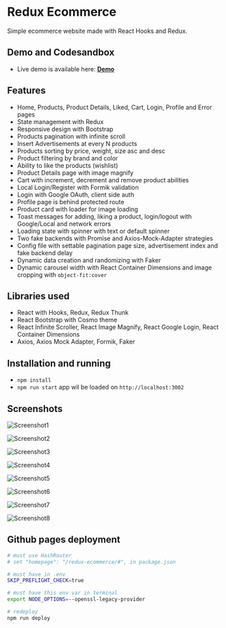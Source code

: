 # Redux Ecommerce

Simple ecommerce website made with React Hooks and Redux.

## Demo and Codesandbox

- Live demo is available here: **[Demo](https://nemanjam.github.io/redux-ecommerce)**

## Features

- Home, Products, Product Details, Liked, Cart, Login, Profile and Error pages
- State management with Redux
- Responsive design with Bootstrap
- Products pagination with infinite scroll
- Insert Advertisements at every N products
- Products sorting by price, weight, size asc and desc
- Product filtering by brand and color
- Ability to like the products (wishlist)
- Product Details page with image magnify
- Cart with increment, decrement and remove product abilities
- Local Login/Register with Formik validation
- Login with Google OAuth, client side auth
- Profile page is behind protected route
- Product card with loader for image loading
- Toast messages for adding, liking a product, login/logout with Google/Local and network errors
- Loading state with spinner with text or default spinner
- Two fake backends with Promise and Axios-Mock-Adapter strategies
- Config file with settable pagination page size, advertisement index and fake backend delay
- Dynamic data creation and randomizing with Faker
- Dynamic carousel width with React Container Dimensions and image cropping with `object-fit:cover`

## Libraries used

- React with Hooks, Redux, Redux Thunk
- React Bootstrap with Cosmo theme
- React Infinite Scroller, React Image Magnify, React Google Login, React Container Dimensions
- Axios, Axios Mock Adapter, Formik, Faker

## Installation and running

- `npm install`
- `npm run start` app wil be loaded on `http://localhost:3002`

## Screenshots

![Screenshot1](/screenshots/Screenshot_1.png)

![Screenshot2](/screenshots/Screenshot_2.png)

![Screenshot3](/screenshots/Screenshot_3.png)

![Screenshot4](/screenshots/Screenshot_4.png)

![Screenshot5](/screenshots/Screenshot_5.png)

![Screenshot6](/screenshots/Screenshot_6.png)

![Screenshot7](/screenshots/Screenshot_7.png)

![Screenshot8](/screenshots/Screenshot_8.png)

## Github pages deployment

```bash
# must use HashRouter
# set "homepage": "/redux-ecommerce/#", in package.json

# must have in .env
SKIP_PREFLIGHT_CHECK=true

# must have this env var in terminal
export NODE_OPTIONS=--openssl-legacy-provider

# redeploy
npm run deploy
```
